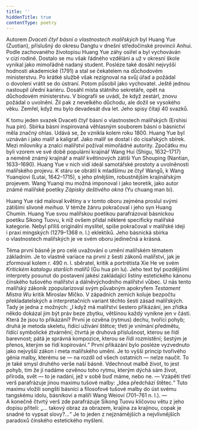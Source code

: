 ```yaml
---
title: ''
hiddenTitle: true
contentType: poetry
---
```


<section>

Autorem _Dvaceti_ _čtyř_ _básní_ _o_ _vlastnostech_ _malířských_ byl Huang Yue (Zuotian), příslušný do okresu Dangtu v dnešní středočínské provincii Anhui. Podle zachovaného životopisu Huang Yue záhy osiřel a byl vychováván v cizí rodině. Dostalo se mu však řádného vzdělání a už v okresní škole vynikal jako mimořádně nadaný student. Posléze také dosáhl nejvyšší hodnosti akademické (1791) a stal se čekatelem na důchodovém ministerstvu. Po krátké službě však rezignoval na svůj úřad a požádal o dovolení vrátit se do ústraní. Potom působil jako vychovatel. Ještě jednou nastoupil úřední kariéru. Dosáhl místa státního sekretáře, opět na důchodovém ministerstvu. V biografii se uvádí, že když zestárl, znovu požádal o uvolnění. Žil pak z nevelkého důchodu, ale dožil se vysokého věku. Zemřel, když mu bylo devadesát dva let. Jeho spisy čítají 40 svazků.

K tomu jeden svazek Dvaceti čtyř básní o vlastnostech malířských (Ershisi hua pin). Sbírka básní inspirovaná věhlasným souborem básní o básnictví měla značný ohlas. Udává se, že vznikla kolem roku 1800. Huang Yue byl uznáván i jako malíř a kaligraf. Jako malíř se dostal i do císařských sbírek. Mezi milovníky a znalci malířství požíval mimořádné autority. Zpočátku mu byli vzorem ve své době populární krajinář Wang Hui (Shigu, 1632–1717) a neméně známý krajinář a malíř květinových zátiší Yun Shouping (Nantian, 1633–1690). Huang Yue v nich vidí ideál samotářské prostoty a uvolněnosti malířského projevu. K stáru se obrátil k mladšímu ze čtyř Wangů, k Wang Yuanqiovi (Lutai, 1642–1715), s jeho plnějším, robustnějším krajinářským projevem. Wang Yuanqi mu možná imponoval i jako teoretik, jako autor známé malířské poetiky _Zápisky_ _deštivého_ _okna_ (Yu chuang man bi).

Huang Yue rád maloval květiny a v tomto oboru zejména proslul svými zátišími slivoně _meihua_. V témže žánru pokračoval i jeho syn Huang Chumin. Huang Yue svou malířskou poetikou parafrázoval básnickou poetiku Sikong Tuovu, k níž ovšem přidal některé specificky malířské kategorie. Nebyl příliš originální myslitel, spíše pokračoval v malířské ideji i praxi mingských (1279–1368 n. l.) eklektiků. Jeho básnická sbírka o vlastnostech malířských je ve svém oboru jedinečná a krásná.

Téma první básně je pro celé uvažování o umění malířském tématem základním. Je to vlastně variace na první z šesti zákonů malířství, jak je zformoval kolem r. 490 n. l. sběratel, kritik a portrétista Xie He ve svém _Kritickém_ _katalogu_ _starších_ _malířů_ (Gu hua pin lu). Jeho text byl pozdějšími interprety posunut do postavení jakési zakládající listiny estetického kánonu čínského tušového malířství a dálněvýchodního malířství vůbec. U nás tento malířský zákoník zpopularizoval svým půvabným apokryfem _Testament_ _Mistra_ _Wu_ kritik Miroslav Míčko. V západních zemích koluje bezpočtu překladatelských a interpretačních variant těchto šesti zásad malířských. Tady je jedna z možných: „I když má malířství šestero přikázání, jen zřídka někdo dokázal jim být práv beze zbytku, většinou každý vynikne jen v části. Která že jsou to přikázání? První je ozvěna (rytmus) dechu, tvořící pohyb; druhá je metoda skeletu, řídící užívání štětce; třetí je vnímání předmětu, řídící symbolické ztvárnění; čtvrtá je druhová příslušnost, kterou se řídí barevnost; pátá je správná kompozice, kterou se řídí rozmístění; šestým je přenos, kterým se řídí kopírování.“ První přikázání bylo posléze vyzvednuto jako nejvyšší zákon i meta malířského umění. Je to vyšší princip tvořivého génia malby, kterému se — na rozdíl od všech ostatních — nelze naučit. To je také smysl druhého verše naší básně. Vdechnout malbě život, to jest pohyb, tím že ji nadáme ozvěnou toho rytmu, kterým dýchá sám život, příroda, svět — to je nadání, jež v sobě buď máme, nebo ne. — Vzápětí třetí verš parafrázuje jinou maximu tušové malby: „Idea předchází štětec.“ Tuto maximu vložili songští básníci a filosofové tušové malby do úst svému tangskému idolu, básníkovi a malíři Wang Weiovi (701–761 n. l.). — A konečně čtvrtý verš zde parafrázuje Sikong Tuovu klíčovou větu z jeho dopisu příteli: „… takový obraz za obrazem, krajina za krajinou, copak je snadné to vypsat slovy?…“ Je to jeden z nejznámějších a nejvlivnějších paradoxů čínského estetického myšlení.

</section>
